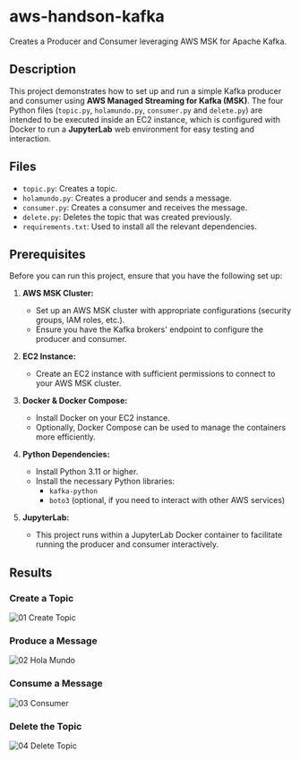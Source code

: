 # aws-handson-kafka
Creates a Producer and Consumer leveraging AWS MSK for Apache Kafka.

## Description
This project demonstrates how to set up and run a simple Kafka producer and consumer using **AWS Managed Streaming for Kafka (MSK)**. The four Python files (`topic.py`, `holamundo.py`, `consumer.py` and `delete.py`) are intended to be executed inside an EC2 instance, which is configured with Docker to run a **JupyterLab** web environment for easy testing and interaction.

## Files
- `topic.py`: Creates a topic.
- `holamundo.py`: Creates a producer and sends a message.
- `consumer.py`: Creates a consumer and receives the message.
- `delete.py`: Deletes the topic that was created previously.
- `requirements.txt`: Used to install all the relevant dependencies.

## Prerequisites

Before you can run this project, ensure that you have the following set up:

1. **AWS MSK Cluster:**
   - Set up an AWS MSK cluster with appropriate configurations (security groups, IAM roles, etc.).
   - Ensure you have the Kafka brokers' endpoint to configure the producer and consumer.
   
2. **EC2 Instance:**
   - Create an EC2 instance with sufficient permissions to connect to your AWS MSK cluster.
   
3. **Docker & Docker Compose:**
   - Install Docker on your EC2 instance.
   - Optionally, Docker Compose can be used to manage the containers more efficiently.

4. **Python Dependencies:**
   - Install Python 3.11 or higher.
   - Install the necessary Python libraries:
     - `kafka-python`
     - `boto3` (optional, if you need to interact with other AWS services)

5. **JupyterLab:**
   - This project runs within a JupyterLab Docker container to facilitate running the producer and consumer interactively.

## Results

### Create a Topic
![01 Create Topic](https://github.com/user-attachments/assets/4d2419bb-9e2a-4676-805c-35b436a93710)

### Produce a Message
![02 Hola Mundo](https://github.com/user-attachments/assets/f8b88d26-20f0-458b-a0d5-25eeb7d0a734)

### Consume a Message
![03 Consumer](https://github.com/user-attachments/assets/4a551671-1fa7-466d-81b5-a715834b52c3)

### Delete the Topic
![04 Delete Topic](https://github.com/user-attachments/assets/43f61439-b2d5-43ec-b006-c78232d4a4e9)
